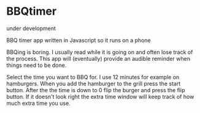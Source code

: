 # BBQtimer

under development

BBQ timer app written in Javascript so it runs on a phone

BBQing is boring.  I usually read while it is going on and
often lose track of the process.  This app will (eventually) provide
an audible reminder when things need to be done.  

Select the time you want to BBQ for.  I use 12 minutes for example 
on hamburgers.  When you add the hamburger to the grill press the start
button.  After the the time is down to 0 flip the burger and press the 
flip button.  If it doesn't look right the extra time window will 
keep track of how much extra time you use.
